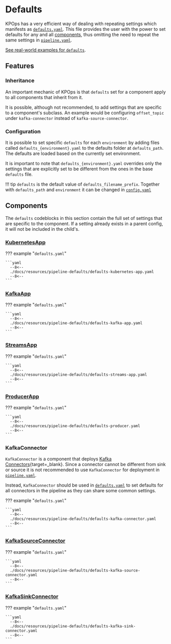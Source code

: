 # Defaults

KPOps has a very efficient way of dealing with repeating settings which manifests as [`defaults.yaml`](../../../resources/pipeline-defaults/defaults). This file provides the user with the power to set defaults for any and all [components](../components), thus omitting the need to repeat the same settings in [`pipeline.yaml`](../../../resources/pipeline-components/pipeline).

[See real-world examples for `defaults`](../../../resources/examples/defaults).

## Features

### Inheritance

An important mechanic of KPOps is that `defaults` set for a component apply to all components that inherit from it.

It is possible, although not recommended, to add settings that are specific to a component's subclass. An example would be configuring `offset_topic` under `kafka-connector` instead of `kafka-source-connector`.

### Configuration

It is possible to set specific `defaults` for each `environment` by adding files called `defaults_{environment}.yaml` to the defaults folder at `defaults_path`. The defaults are loaded based on the currently set environment.

It is important to note that `defaults_{environment}.yaml` overrides only the settings that are explicitly set to be different from the ones in the base `defaults` file.

!!! tip
    `defaults` is the default value of `defaults_filename_prefix`.
    Together with `defaults_path` and `environment` it can be changed in [`config.yaml`](../config/#__codelineno-0-16)

## Components

<!-- When possible, automatically generate a list of all component-specific settings under each component. -->

The `defaults` codeblocks in this section contain the full set of settings that are specific to the component. If a setting already exists in a parent config, it will not be included in the child's.

### [KubernetesApp](../components/#kubernetesapp)

??? example "`defaults.yaml`"

    ```yaml
      --8<--
      ./docs/resources/pipeline-defaults/defaults-kubernetes-app.yaml
      --8<--
    ```

### [KafkaApp](../components/#kafkaapp)

??? example "`defaults.yaml`"

    ```yaml
      --8<--
      ./docs/resources/pipeline-defaults/defaults-kafka-app.yaml
      --8<--
    ```

### [StreamsApp](../components/#streamsapp)

??? example "`defaults.yaml`"

    ```yaml
      --8<--
      ./docs/resources/pipeline-defaults/defaults-streams-app.yaml
      --8<--
    ```

### [ProducerApp](../components/#producerapp)

??? example "`defaults.yaml`"

    ```yaml
      --8<--
      ./docs/resources/pipeline-defaults/defaults-producer.yaml
      --8<--
    ```

### KafkaConnector

`KafkaConnector` is a component that deploys [Kafka Connectors](https://kafka.apache.org/documentation.html#connect_configuring){target=_blank}. Since a connector cannot be different from sink or source it is not recommended to use `KafkaConnector` for deployment in [`pipeline.yaml`](../../../resources/pipeline-components/pipeline).

Instead, `KafkaConnector` should be used in [`defaults.yaml`](../../../resources/pipeline-defaults/defaults) to set defaults for all connectors in the pipeline as they can share some common settings.

??? example "`defaults.yaml`"

    ```yaml
      --8<--
      ./docs/resources/pipeline-defaults/defaults-kafka-connector.yaml
      --8<--
    ```

### [KafkaSourceConnector](../components/#kafkasourceconnector)

??? example "`defaults.yaml`"

    ```yaml
      --8<--
      ./docs/resources/pipeline-defaults/defaults-kafka-source-connector.yaml
      --8<--
    ```

### [KafkaSinkConnector](../components/#kafkasinkconnector)

??? example "`defaults.yaml`"

    ```yaml
      --8<--
      ./docs/resources/pipeline-defaults/defaults-kafka-sink-connector.yaml
      --8<--
    ```

